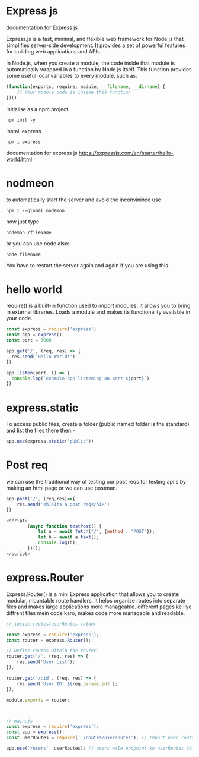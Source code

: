 # Express js
documentation for [Express js](https://expressjs.com/)

Express.js is a fast, minimal, and flexible web framework for Node.js that simplifies server-side development. It provides a set of powerful features for building web applications and APIs.

In Node.js, when you create a module, the code inside that module is automatically wrapped in a function by Node.js itself. This function provides some useful local variables to every module, such as:

```js
(function(exports, require, module, __filename, __dirname) {
    // Your module code is inside this function
})();
```


initialise as a npm project 

```
npm init -y
```

install express
```
npm i express
```

documentation for express js 
https://expressjs.com/en/starter/hello-world.html 


# nodmeon
to automatically start the server and avoid the inconvinince use 

```
npm i --global nodemon
```

now just type 

```
nodemon /fileName
```

or you can use node also:-

```
node filename 
```
You have to restart the server again and again if you are using this.

# hello world
require() is a built-in function used to import modules. It allows you to bring in external libraries.
Loads a module and makes its functionality available in your code.

```js
const express = require('express')
const app = express()
const port = 3000

app.get('/', (req, res) => {
  res.send('Hello World!')
})

app.listen(port, () => {
  console.log(`Example app listening on port ${port}`)
})
```

# express.static

To access public files, create a folder (public named folder is the standard) and list the files there then:-

```js
app.use(express.static('public'))
```

# Post req

we can use the traditional way of testing our post reqs for testing api's by making an html page or we can use postman.

```js
app.post('/', (req,res)=>{
    res.send('<h1>Its a post req</h1>')
})

<script>
        (async function testPost() {
            let a = await fetch("/", {method : "POST"});
            let b = await a.text();
            console.log(b);
        })();
</script>
```

# express.Router

Express.Router() is a mini Express application that allows you to create modular, mountable route handlers. It helps organize routes into separate files and makes large applications more manageable.
different pages ke liye diffrent files mein code karo, makes code more manageble and readable.

```js
// inside routes/userRoutes folder

const express = require('express');
const router = express.Router();

// Define routes within the router
router.get('/', (req, res) => {
    res.send('User List');
});

router.get('/:id', (req, res) => {
    res.send(`User ID: ${req.params.id}`);
});

module.exports = router;



// main.js
const express = require('express');
const app = express();
const userRoutes = require('./routes/userRoutes'); // Import user routes

app.use('/users', userRoutes); // users wale endpoint ko userRoutes folder handle karega
```
